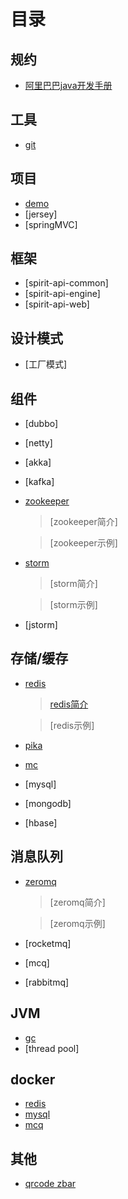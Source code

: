 # 目录

## 规约
* [阿里巴巴java开发手册](https://github.com/spirit-fire/wiki/wiki/Alibaba_develop_guide)

## 工具
* [git](https://github.com/spirit-fire/wiki/wiki/git_tools)

## 项目
* [demo](https://github.com/spirit-fire/demo)
* [jersey]
* [springMVC]

## 框架
* [spirit-api-common]
* [spirit-api-engine]
* [spirit-api-web]

## 设计模式
* [工厂模式]

## 组件
* [dubbo]
* [netty]
* [akka]
* [kafka]
* [zookeeper](https://github.com/spirit-fire/wiki/wiki/storm#1zookeeper安装)
    > [zookeeper简介]

    > [zookeeper示例]
* [storm](https://github.com/spirit-fire/wiki/wiki/storm)
    > [storm简介]

    > [storm示例]
* [jstorm]

## 存储/缓存
* [redis](https://github.com/spirit-fire/wiki/wiki/redis) 
    > [redis简介](https://github.com/spirit-fire/wiki/wiki/redis_introduction)
    
    > [redis示例]
* [pika](https://github.com/spirit-fire/wiki/wiki/pika)
* [mc](https://github.com/spirit-fire/wiki/wiki/mc)
* [mysql]
* [mongodb]
* [hbase]

## 消息队列
* [zeromq](https://github.com/spirit-fire/wiki/wiki/storm#2zeromq安装)
    > [zeromq简介]

    > [zeromq示例]
* [rocketmq]
* [mcq]
* [rabbitmq]

## JVM
* [gc](https://github.com/spirit-fire/wiki/wiki/gc)
* [thread pool]

## docker
* [redis](https://github.com/spirit-fire/wiki/wiki/docker-redis)
* [mysql](https://github.com/spirit-fire/wiki/wiki/docker-mysql)
* [mcq](https://github.com/spirit-fire/wiki/wiki/docker-mcq)

## 其他
* [qrcode zbar](https://github.com/spirit-fire/wiki/wiki/qrcode_zbar)
